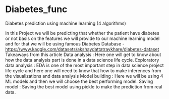 # Diabetes_func
Diabetes prediction using machine learning (4 algorithms)

In this Project we will be predicting that whether the patient have diabetes or not basis on the features we will provide to our machine learning model and for that we will be using famous Diabetes Database - https://www.kaggle.com/datasets/akshaydattatraykhare/diabetes-dataset
Takeaways from this article
Data analysis : Here one will get to know about how the data analysis part is done in a data science life cycle.
Exploratory data analysis : EDA is one of the most important step in data science project life cycle and here one will need to know that how to make inferences from the visualizations and data analysis
Model building : Here we will be using 4 ML models and then we will choose the best performing model.
Saving model : Saving the best model using pickle to make the prediction from real data.
